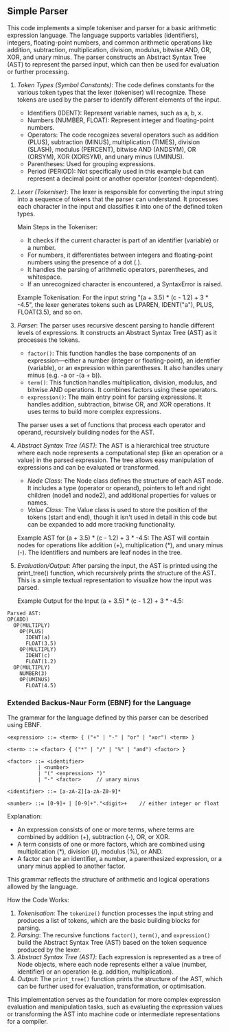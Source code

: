 
## Simple Parser

This code implements a simple tokeniser and parser for a basic arithmetic expression language.
The language supports variables (identifiers), integers, floating-point numbers, and common
arithmetic operations like addition, subtraction, multiplication, division, modulus, bitwise
AND, OR, XOR, and unary minus. The parser constructs an Abstract Syntax Tree (AST) to represent
the parsed input, which can then be used for evaluation or further processing.


1. *Token Types (Symbol Constants)*:
   The code defines constants for the various token types that the lexer (tokeniser) will recognize.
   These tokens are used by the parser to identify different elements of the input.
	- Identifiers (IDENT): Represent variable names, such as a, b, x.
	- Numbers (NUMBER, FLOAT): Represent integer and floating-point numbers.
	- Operators: The code recognizes several operators such as addition (PLUS), subtraction (MINUS),
      multiplication (TIMES), division (SLASH), modulus (PERCENT), bitwise AND (ANDSYM), OR (ORSYM),
      XOR (XORSYM), and unary minus (UMINUS).
	- Parentheses: Used for grouping expressions.
	- Period (PERIOD): Not specifically used in this example but can represent a decimal point or
      another operator (context-dependent).

2. *Lexer (Tokeniser)*:
   The lexer is responsible for converting the input string into a sequence of tokens that the parser
   can understand. It processes each character in the input and classifies it into one of the defined
   token types.

   Main Steps in the Tokeniser:
	- It checks if the current character is part of an identifier (variable) or a number.
	- For numbers, it differentiates between integers and floating-point numbers using the presence
      of a dot (.).
	- It handles the parsing of arithmetic operators, parentheses, and whitespace.
	- If an unrecognized character is encountered, a SyntaxError is raised.

   Example Tokenisation:
   For the input string "(a + 3.5) * (c - 1.2) + 3 * -4.5", the lexer generates tokens such as
   LPAREN, IDENT("a"), PLUS, FLOAT(3.5), and so on.

3. *Parser*:
   The parser uses recursive descent parsing to handle different levels of expressions. It constructs
   an Abstract Syntax Tree (AST) as it processes the tokens.

	- `factor()`: This function handles the base components of an expression—either a number (integer or
      floating-point), an identifier (variable), or an expression within parentheses. It also handles
      unary minus (e.g. -a or -(a + b)).
	- `term()`: This function handles multiplication, division, modulus, and bitwise AND operations.
      It combines factors using these operators.
	- `expression()`: The main entry point for parsing expressions. It handles addition, subtraction,
      bitwise OR, and XOR operations. It uses terms to build more complex expressions.

   The parser uses a set of functions that process each operator and operand, recursively building
   nodes for the AST.

4. *Abstract Syntax Tree (AST)*:
   The AST is a hierarchical tree structure where each node represents a computational step (like an
   operation or a value) in the parsed expression. The tree allows easy manipulation of expressions
   and can be evaluated or transformed.

	- *Node Class*: The Node class defines the structure of each AST node. It includes a type (operator
      or operand), pointers to left and right children (node1 and node2), and additional properties
      for values or names.
	- *Value Class*: The Value class is used to store the position of the tokens (start and end),
      though it isn't used in detail in this code but can be expanded to add more tracking functionality.

   Example AST for (a + 3.5) * (c - 1.2) + 3 * -4.5:
   The AST will contain nodes for operations like addition (+), multiplication (*), and unary minus (-).
   The identifiers and numbers are leaf nodes in the tree.

5. *Evaluation/Output*:
   After parsing the input, the AST is printed using the print_tree() function, which recursively prints
   the structure of the AST. This is a simple textual representation to visualize how the input was parsed.

   Example Output for the Input (a + 3.5) * (c - 1.2) + 3 * -4.5:

```text
Parsed AST:
OP(ADD)
  OP(MULTIPLY)
    OP(PLUS)
      IDENT(a)
      FLOAT(3.5)
    OP(MULTIPLY)
      IDENT(c)
      FLOAT(1.2)
  OP(MULTIPLY)
    NUMBER(3)
    OP(UMINUS)
      FLOAT(4.5)
```

### Extended Backus-Naur Form (EBNF) for the Language

The grammar for the language defined by this parser can be described using EBNF.

```ebnf
<expression> ::= <term> { ("+" | "-" | "or" | "xor") <term> }

<term> ::= <factor> { ("*" | "/" | "%" | "and") <factor> }

<factor> ::= <identifier>
          | <number>
          | "(" <expression> ")"
          | "-" <factor>     // unary minus
          
<identifier> ::= [a-zA-Z][a-zA-Z0-9]*

<number> ::= [0-9]+ | [0-9]+"."<digit>+    // either integer or float
```

Explanation:
- An expression consists of one or more terms, where terms are combined by
  addition (+), subtraction (-), OR, or XOR.
- A term consists of one or more factors, which are combined using
  multiplication (*), division (/), modulus (%), or AND.
- A factor can be an identifier, a number, a parenthesized expression,
  or a unary minus applied to another factor.

This grammar reflects the structure of arithmetic and logical operations allowed by the language.

How the Code Works:
1. *Tokenisation*: The `tokenize()` function processes the input string and produces a list of tokens,
   which are the basic building blocks for parsing.
2. *Parsing*: The recursive functions `factor()`, `term()`, and `expression()` build the Abstract Syntax
   Tree (AST) based on the token sequence produced by the lexer.
3. *Abstract Syntax Tree (AST)*: Each expression is represented as a tree of Node objects, where
   each node represents either a value (number, identifier) or an operation (e.g. addition,
   multiplication).
4. *Output*: The `print_tree()` function prints the structure of the AST, which can be further used
   for evaluation, transformation, or optimisation.

This implementation serves as the foundation for more complex expression evaluation and manipulation
tasks, such as evaluating the expression values or transforming the AST into machine code or intermediate
representations for a compiler.
